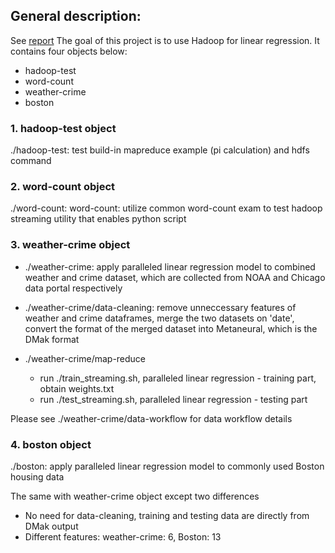 ## General description:
See [report](project-report.pdf)
The goal of this project is to use Hadoop for linear regression. It contains four objects below:
 - hadoop-test 
 - word-count
 - weather-crime
 - boston

### 1. hadoop-test object
./hadoop-test: test build-in mapreduce example (pi calculation) and hdfs command 

### 2. word-count object
./word-count: word-count: utilize common word-count exam to test hadoop streaming utility that enables python script 

### 3. weather-crime object
 - ./weather-crime: apply paralleled linear regression model to combined weather and crime dataset, which are collected from NOAA and Chicago data portal respectively

 - ./weather-crime/data-cleaning: remove unneccessary features of weather and crime dataframes, merge the two datasets on 'date', convert the format of the merged dataset into Metaneural, which is the DMak format

 - ./weather-crime/map-reduce
	- run ./train_streaming.sh, paralleled linear regression - training part, obtain weights.txt
	- run ./test_streaming.sh, paralleled linear regression - testing part 

Please see ./weather-crime/data-workflow for data workflow details


### 4. boston object
./boston: apply paralleled linear regression model to commonly used Boston housing data 

The same with weather-crime object except two differences
 - No need for data-cleaning, training and testing data are directly from DMak output
 - Different features: weather-crime: 6, Boston: 13
